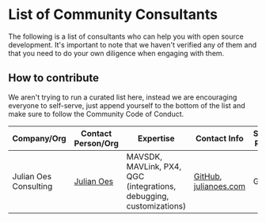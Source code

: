 # List of Community Consultants

The following is a list of consultants who can help you with open source
development. It's important to note that we haven't verified any of them
and that you need to do your own diligence when engaging with them.

## How to contribute

We aren't trying to run a curated list here, instead we are encouraging
everyone to self-serve, just append yourself to the bottom of the list
and make sure to follow the Community Code of Conduct.


| Company/Org  | Contact Person/Org  | Expertise  | Contact Info  | Service Region  | Dronecode Member  |
|---|---|---|---|---|---|
| Julian Oes Consulting | [Julian Oes](mailto:julian@oes.ch) | MAVSDK, MAVLink, PX4, QGC (integrations, debugging, customizations) | [GitHub](https://github.com/julianoes), [julianoes.com](https://julianoes.com) | Global | N/A |


